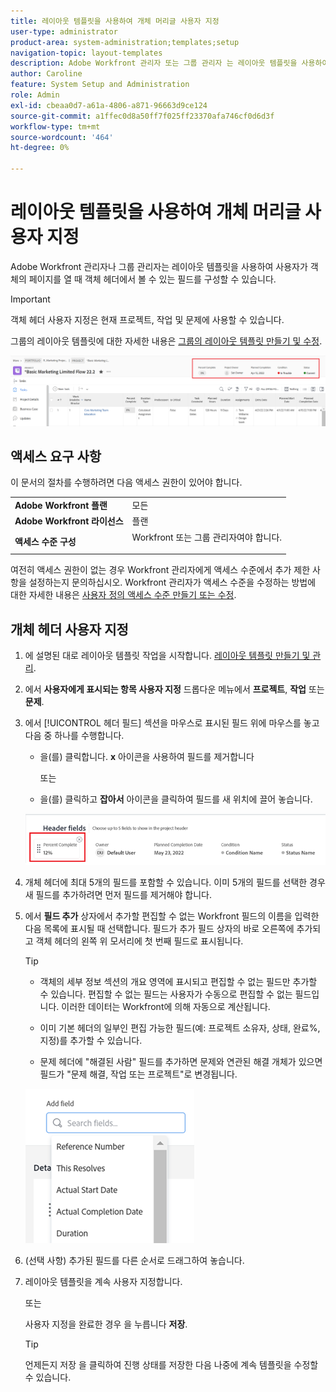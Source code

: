 ```yaml
---
title: 레이아웃 템플릿을 사용하여 개체 머리글 사용자 지정
user-type: administrator
product-area: system-administration;templates;setup
navigation-topic: layout-templates
description: Adobe Workfront 관리자 또는 그룹 관리자 는 레이아웃 템플릿을 사용하여 사용자가 개체의 페이지를 열 때 개체 헤더에서 볼 수 있는 필드를 구성할 수 있습니다.
author: Caroline
feature: System Setup and Administration
role: Admin
exl-id: cbeaa0d7-a61a-4806-a871-96663d9ce124
source-git-commit: a1ffec0d8a50ff7f025ff23370afa746cf0d6d3f
workflow-type: tm+mt
source-wordcount: '464'
ht-degree: 0%

---
```


# 레이아웃 템플릿을 사용하여 개체 머리글 사용자 지정

Adobe Workfront 관리자나 그룹 관리자는 레이아웃 템플릿을 사용하여 사용자가 객체의 페이지를 열 때 객체 헤더에서 볼 수 있는 필드를 구성할 수 있습니다.

>[!IMPORTANT]
>
>객체 헤더 사용자 지정은 현재 프로젝트, 작업 및 문제에 사용할 수 있습니다.


그룹의 레이아웃 템플릿에 대한 자세한 내용은 [그룹의 레이아웃 템플릿 만들기 및 수정](../../manage-groups/work-with-group-objects/create-and-modify-a-groups-layout-templates.md).

![](assets/object-header-fields.png)

## 액세스 요구 사항

이 문서의 절차를 수행하려면 다음 액세스 권한이 있어야 합니다.


<table>
  <tr>
   <td><strong>Adobe Workfront 플랜</strong>
   </td>
   <td>모든
   </td>
  </tr>
  <tr>
   <td><strong>Adobe Workfront 라이선스</strong>
   </td>
   <td>플랜
   </td>
  </tr>
  <tr>
   <td><strong>액세스 수준 구성</strong>
   </td>
   <td>Workfront 또는 그룹 관리자여야 합니다.
<p>
   </td>
  </tr>
</table>

여전히 액세스 권한이 없는 경우 Workfront 관리자에게 액세스 수준에서 추가 제한 사항을 설정하는지 문의하십시오. Workfront 관리자가 액세스 수준을 수정하는 방법에 대한 자세한 내용은 [사용자 정의 액세스 수준 만들기 또는 수정](../../add-users/configure-and-grant-access/create-modify-access-levels.md).

## 개체 헤더 사용자 지정

1. 에 설명된 대로 레이아웃 템플릿 작업을 시작합니다. [레이아웃 템플릿 만들기 및 관리](../../customize-workfront/use-layout-templates/create-and-manage-layout-templates.md).
1. 에서 **사용자에게 표시되는 항목 사용자 지정** 드롭다운 메뉴에서 **프로젝트**, **작업** 또는 **문제**.

   <!--when this will be possible for more than 3 objects, at production, make this more general: update the sentence above to say "select an object you want to customize in the Customize what users see drop-down menu). -->

1. 에서 [!UICONTROL 헤더 필드] 섹션을 마우스로 표시된 필드 위에 마우스를 놓고 다음 중 하나를 수행합니다.
   * 을(를) 클릭합니다. **x** 아이콘을 사용하여 필드를 제거합니다

      또는

   * 을(를) 클릭하고 **잡아서** 아이콘을 클릭하여 필드를 새 위치에 끌어 놓습니다.

   <!--(NOTE: make sure the default names of these fields have not changed; otherwise, update screen shot)-->

   ![](assets/object-header-field-x-and-grab-icons-in-lt.png)

1. 개체 헤더에 최대 5개의 필드를 포함할 수 있습니다.
이미 5개의 필드를 선택한 경우 새 필드를 추가하려면 먼저 필드를 제거해야 합니다.
1. 에서 **필드 추가** 상자에서 추가할 편집할 수 없는 Workfront 필드의 이름을 입력한 다음 목록에 표시될 때 선택합니다. 필드가 추가 필드 상자의 바로 오른쪽에 추가되고 객체 헤더의 왼쪽 위 모서리에 첫 번째 필드로 표시됩니다.

   >[!TIP]
   >
   >* 객체의 세부 정보 섹션의 개요 영역에 표시되고 편집할 수 없는 필드만 추가할 수 있습니다. 편집할 수 없는 필드는 사용자가 수동으로 편집할 수 없는 필드입니다. 이러한 데이터는 Workfront에 의해 자동으로 계산됩니다.
   >
   >* 이미 기본 헤더의 일부인 편집 가능한 필드(예: 프로젝트 소유자, 상태, 완료%, 지정)를 추가할 수 있습니다.
   >
   >* 문제 헤더에 &quot;해결된 사람&quot; 필드를 추가하면 문제와 연관된 해결 개체가 있으면 필드가 &quot;문제 해결, 작업 또는 프로젝트&quot;로 변경됩니다.



   ![](assets/add-field-to-header-in-lt-list.png)


1. (선택 사항) 추가된 필드를 다른 순서로 드래그하여 놓습니다.

1. 레이아웃 템플릿을 계속 사용자 지정합니다.

   또는

   사용자 지정을 완료한 경우 을 누릅니다 **저장**.

   >[!TIP]
   >
   >언제든지 저장 을 클릭하여 진행 상태를 저장한 다음 나중에 계속 템플릿을 수정할 수 있습니다.
